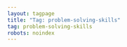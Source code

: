 ```yaml
---
layout: tagpage
title: "Tag: problem-solving-skills"
tag: problem-solving-skills
robots: noindex
---
```

